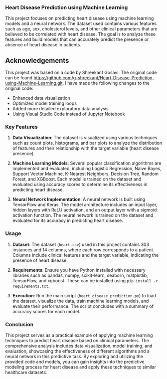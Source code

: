 
### Heart Disease Prediction using Machine Learning

This project focuses on predicting heart disease using machine learning models and a neural network. The dataset used contains various features such as age, sex, cholesterol levels, and other clinical parameters that are believed to be correlated with heart disease. The goal is to analyze these features and build models that can accurately predict the presence or absence of heart disease in patients.

## Acknowledgements

This project was based on a code by Shreekant Gosavi. The original code can be found https://github.com/g-shreekant/Heart-Disease-Prediction-using-Machine-Learning.git. 
I have made the following changes to the original code:
- Enhanced data visualization
- Optimized model training loops
- Added more detailed exploratory data analysis
- Using Visual Studio Code instead of Jupyter Notebook


### Key Features

1. **Data Visualization**: The dataset is visualized using various techniques such as count plots, histograms, and bar plots to analyze the distribution of features and their relationship with the target variable (heart disease presence).
  
2. **Machine Learning Models**: Several popular classification algorithms are implemented and evaluated, including Logistic Regression, Naive Bayes, Support Vector Machine, K-Nearest Neighbors, Decision Tree, Random Forest, and XGBoost. Each model is trained on the dataset and evaluated using accuracy scores to determine its effectiveness in predicting heart disease.

3. **Neural Network Implementation**: A neural network is built using TensorFlow and Keras. The model architecture includes an input layer, hidden layers with ReLU activation, and an output layer with a sigmoid activation function. The neural network is trained on the dataset and evaluated for its accuracy in predicting heart disease.

### Usage

1. **Dataset**: The dataset (`heart.csv`) used in this project contains 303 instances and 14 columns, where each row corresponds to a patient. Columns include clinical features and the target variable, indicating the presence of heart disease.
  
2. **Requirements**: Ensure you have Python installed with necessary libraries such as pandas, numpy, scikit-learn, seaborn, matplotlib, TensorFlow, and xgboost. These can be installed using `pip install -r requirements.txt`.

3. **Execution**: Run the main script (`heart_disease_prediction.py`) to load the dataset, visualize the data, train machine learning models, and evaluate their performance. The script concludes with a summary of accuracy scores for each model.

### Conclusion

This project serves as a practical example of applying machine learning techniques to predict heart disease based on clinical parameters. The comprehensive analysis includes data visualization, model training, and evaluation, showcasing the effectiveness of different algorithms and a neural network in this predictive task. By exploring and utilizing the provided code and models, you can gain insights into the predictive modeling process for heart disease and apply these techniques to similar healthcare datasets.
